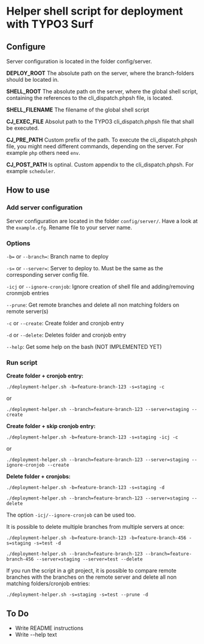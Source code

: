 # Helper shell script for deployment with TYPO3 Surf

## Configure

Server configuration is located in the folder config/server.

**DEPLOY_ROOT**
The absolute path on the server, where the branch-folders should be located in.

**SHELL_ROOT**
The absolute path on the server, where the global shell script, containing the references to the cli_dispatch.phpsh file, is located.

**SHELL_FILENAME**
The filename of the global shell script

**CJ_EXEC_FILE**
Absolut path to the TYPO3 cli_dispatch.phpsh file that shall be executed.

**CJ_PRE_PATH**
Custom prefix of the path. To execute the cli_dispatch.phpsh file, you might need different commands, depending on the server. For example `php` others need `env`.

**CJ_POST_PATH**
Is optinal. Custom appendix to the cli_dispatch.phpsh. For example `scheduler`.

## How to use

### Add server configuration

Server configuration are located in the folder `config/server/`. Have a look at the `example.cfg`. Rename file to your server name.

### Options

`-b=` or `--branch=`: Branch name to deploy

`-s=` or `--server=`: Server to deploy to. Must be the same as the corresponding server config file.

`-icj` or `--ignore-cronjob`: Ignore creation of shell file and adding/removing cronmjob entries

`--prune`: Get remote branches and delete all non matching folders on remote server(s)

`-c` or `--create`: Create folder and cronjob entry

`-d` or `--delete`: Deletes folder and cronjob entry

`--help`: Get some help on the bash (NOT IMPLEMENTED YET)

### Run script

**Create folder + cronjob entry:**

`./deployment-helper.sh -b=feature-branch-123 -s=staging -c`

or

`./deployment-helper.sh --branch=feature-branch-123 --server=staging --create`

**Create folder + skip cronjob entry:**

`./deployment-helper.sh -b=feature-branch-123 -s=staging -icj -c`

or

`./deployment-helper.sh --branch=feature-branch-123 --server=staging --ignore-cronjob --create`

**Delete folder + cronjobs:**

`./deployment-helper.sh -b=feature-branch-123 -s=staging -d`

`./deployment-helper.sh --branch=feature-branch-123 --server=staging --delete`

The option `-icj/--ignore-cronjob` can be used too.

It is possible to delete multiple branches from multiple servers at once:

`./deployment-helper.sh -b=feature-branch-123 -b=feature-branch-456 -s=staging -s=test -d`

`./deployment-helper.sh --branch=feature-branch-123 --branch=feature-branch-456 --server=staging --server=test --delete`

If you run the script in a git project, it is possible to compare remote branches with the branches on the remote server and delete all non matching folders/cronjob entries:

`./deployment-helper.sh -s=staging -s=test --prune -d`

## To Do

* Write README instructions
* Write --help text
